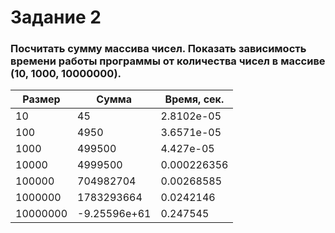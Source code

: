 # Задание 2

### Посчитать сумму массива чисел. Показать зависимость времени работы программы от количества чисел в массиве (10, 1000, 10000000).

| Размер | Сумма | Время, сек. |
| --- | --- | --- |
| 10 | 45 | 2.8102e-05 |
| 100 | 4950 | 3.6571e-05 |
| 1000 | 499500 | 4.427e-05 |
| 10000 | 4999500 | 0.000226356 |
| 100000 | 704982704 | 0.00268585 |
| 1000000 | 1783293664 | 0.0242146 |
| 10000000 | -9.25596e+61 | 0.247545 |
